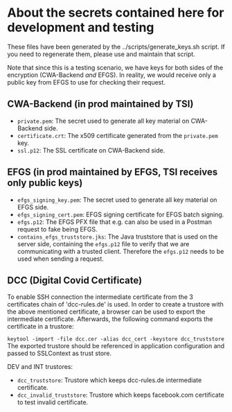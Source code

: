About the secrets contained here for development and testing
=============================================================

These files have been generated by the ../scripts/generate_keys.sh script. If you need to regenerate them, please use and maintain that script.

Note that since this is a testing scenario, we have keys for both sides of the encryption (CWA-Backend  _and_  EFGS). In reality, we would receive only a public key from EFGS to use for checking their request.

CWA-Backend (in prod maintained by TSI)
---------------------------------------

- `private.pem`: The secret used to generate all key material on CWA-Backend side.
- `certificate.crt`: The x509 certificate generated from the `private.pem` key.
- `ssl.p12`: The SSL certificate on CWA-Backend side.

EFGS (in prod maintained by EFGS, TSI receives only public keys)
----------------------------------------------------------------

- `efgs_signing_key.pem`: The secret used to generate all key material on EFGS side.
- `efgs_signing_cert.pem`: EFGS signing certificate for EFGS batch signing.
- `efgs.p12`: The EFGS PFX file that e.g. can also be used in a Postman request to fake being EFGS.
- `contains_efgs_truststore.jks`: The Java truststore that is used on the server side, containing the `efgs.p12` file to verify that we are communicating with a trusted client. Therefore the `efgs.p12` needs to be used when sending a request.

DCC (Digital Covid Certificate)
----------------------------------------------------------------

To enable SSH connection the intermediate certificate from the 3 certificates chain of 'dcc-rules.de' is used.
In order to create a trustore with the above mentioned certificate, a browser can be used to export the intermediate
certificate. Afterwards, the following command exports the certificate in a trustore:

`keytool -import -file dcc.cer -alias dcc_cert -keystore dcc_truststore`
The exported trustore should be referenced in application configuration and passed to SSLContext as trust store.

DEV and INT trustores:

- `dcc_truststore`: Trustore which keeps dcc-rules.de intermediate certificate.
- `dcc_invalid_truststore`: Trustore which keeps facebook.com certificate to test invalid certificate.
